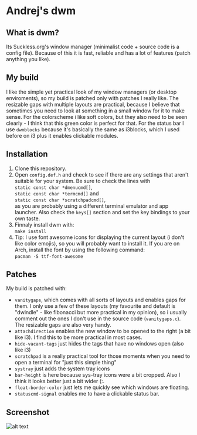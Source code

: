 # Andrej's dwm

## What is dwm?
Its Suckless.org's window manager (minimalist code + source code is a config file). Because of this it is fast, reliable and has a lot of features (patch anything you like).

## My build
I like the simple yet practical look of my window managers (or desktop enviroments), so my build is patched only with patches I really like. The resizable gaps with multiple layouts are practical, because I believe that sometimes you need to look at something in a small window for it to make sense. For the colorscheme i like soft colors, but they also need to be seen clearly - I think that this green color is perfect for that. For the status bar I use ```dwmblocks``` because it's basically the same as i3blocks, which I used before on i3 plus it enables clickable modules.

## Installation
1. Clone this repository.
2. Open ```config.def.h``` and check to see if there are any settings that aren't suitable for your system. Be sure to check the lines with<br/>
```static const char *dmenucmd[]```,<br/>
```static const char *termcmd[]``` and<br/>
```static const char *scratchpadcmd[]```,<br/>
  as you are probably using a different terminal emulator and app launcher. Also check the ```keys[]``` section and set the key bindings to your own taste.
3. Finnaly install dwm with:<br/>
```make install```
4. Tip: I use font awesome icons for displaying the current layout (i don't like color emojis), so you will probably want to install it. If you are on Arch, install the font by using the following command:<br/>
```pacman -S ttf-font-awesome```

## Patches
My build is patched with:
- ```vanitygaps```, which comes with all sorts of layouts and enables gaps for them. I only use a few of these layouts (my favourite and default is "dwindle" - like fibonacci but more practical in my opinion), so i usually comment out the ones I don't use in the source code (```vanitygaps.c```). The resizable gaps are also very handy.
- ```attachdirection``` enables the new window to be opened to the right (a bit like i3). I find this to be more practical in most cases.
- ```hide-vacant-tags``` just hides the tags that have no windows open (also like i3)
- ```scratchpad``` is a really practical tool for those moments when you need to open a terminal for "just this simple thing"
- ```systray``` just adds the system tray icons
- ```bar-height``` is here because sys-tray icons were a bit cropped. Also I think it looks better just a bit wider (:.
- ```float-border-color``` just lets me quickly see which windows are floating.
- ```statuscmd-signal``` enables me to have a clickable status bar.

## Screenshot
![alt text](./screenshot.png)

